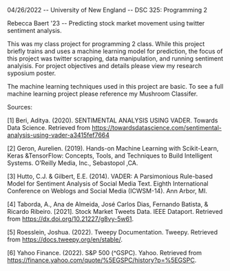 04/26/2022 -- University of New England -- DSC 325: Programming 2

Rebecca Baert '23 -- Predicting stock market movement using twitter sentiment analysis.

This was my class project for programming 2 class. While this project briefly trains and uses a machine learning model for prediction, 
the focus of this project was twitter scrapping, data manipulation, and running sentiment analyisis. For project objectives and details please view my research syposium poster. 

The machine learning techniques used in this project are basic. To see a full machine learning project please reference my Mushroom 
Classifer. 

Sources:

[1] Beri, Aditya. (2020). SENTIMENTAL ANALYSIS USING VADER. Towards Data Science. Retrieved from
https://towardsdatascience.com/sentimental-analysis-using-vader-a3415fef7664

[2] Geron, Aurelien. (2019). Hands-on Machine Learning with Scikit-Learn, Keras &TensorFlow: Concepts, Tools, and Techniques to Build 
Intelligent Systems. O’Reilly Media, Inc., Sebastopol ,CA.

[3] Hutto, C.J. & Gilbert, E.E. (2014). VADER: A Parsimonious Rule-based Model for Sentiment Analysis of Social Media Text. Eighth 
International Conference on Weblogs and Social Media (ICWSM-14). Ann Arbor, MI.

[4] Taborda, A., Ana de Almeida, José Carlos Dias, Fernando Batista, & Ricardo Ribeiro. [2021]. Stock Market Tweets Data. IEEE Dataport.
Retrieved from https://dx.doi.org/10.21227/g8vy-5w61.

[5] Roesslein, Joshua. (2022). Tweepy Documentation. Tweepy. Retrieved from https://docs.tweepy.org/en/stable/.

[6] Yahoo Finance. (2022). S&P 500 (^GSPC). Yahoo. Retrieved from https://finance.yahoo.com/quote/%5EGSPC/history?p=%5EGSPC.
